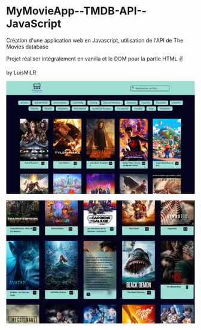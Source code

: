 # MyMovieApp--TMDB-API--JavaScript
Création d'une application web en Javascript, utilisation de l'API de The Movies database

Projet réaliser intégralement en vanilla et le DOM pour la partie HTML :v:

by LuisMiLR 

![Schema](MyMovyApp.png)

![Schema](MyMovyApp3.png)
